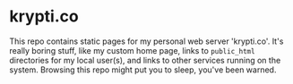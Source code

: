 krypti.co
=========

This repo contains static pages for my personal web server 'krypti.co'. It's
really boring stuff, like my custom home page, links to `public_html`
directories for my local user(s), and links to other services running on the
system. Browsing this repo might put you to sleep, you've been warned.
